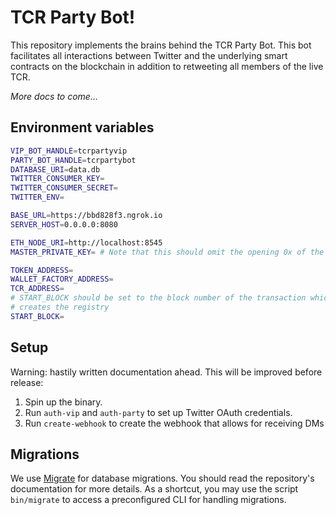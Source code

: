 # TCR Party Bot!

This repository implements the brains behind the TCR Party Bot. This bot
facilitates all interactions between Twitter and the underlying smart contracts
on the blockchain in addition to retweeting all members of the live TCR.

_More docs to come..._

## Environment variables
```bash
VIP_BOT_HANDLE=tcrpartyvip
PARTY_BOT_HANDLE=tcrpartybot
DATABASE_URI=data.db
TWITTER_CONSUMER_KEY=
TWITTER_CONSUMER_SECRET=
TWITTER_ENV=

BASE_URL=https://bbd828f3.ngrok.io
SERVER_HOST=0.0.0.0:8080

ETH_NODE_URI=http://localhost:8545
MASTER_PRIVATE_KEY= # Note that this should omit the opening 0x of the private key

TOKEN_ADDRESS=
WALLET_FACTORY_ADDRESS=
TCR_ADDRESS=
# START_BLOCK should be set to the block number of the transaction which
# creates the registry
START_BLOCK=
```

## Setup
Warning: hastily written documentation ahead. This will be improved before
release:

1. Spin up the binary.
2. Run `auth-vip` and `auth-party` to set up Twitter OAuth credentials.
3. Run `create-webhook` to create the webhook that allows for receiving DMs

## Migrations
We use [Migrate](https://github.com/golang-migrate/migrate/tree/master/cli) for
database migrations.
You should read the repository's documentation for more details. As a shortcut,
you may use the script `bin/migrate` to access a preconfigured CLI for handling
migrations.
